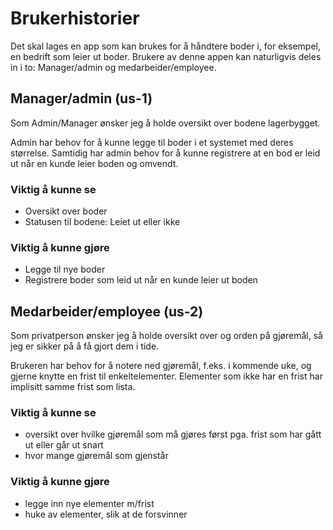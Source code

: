 # Brukerhistorier

Det skal lages en app som kan brukes for å håndtere boder i, for eksempel, en bedrift som leier ut boder. Brukere
av denne appen kan naturligvis deles in i to: Manager/admin og medarbeider/employee. 

## Manager/admin (us-1)

Som Admin/Manager ønsker jeg å holde oversikt over bodene lagerbygget. 

Admin har behov for å kunne legge til boder i et systemet med deres størrelse. Samtidig har admin behov
for å kunne registrere at en bod er leid ut når en kunde leier boden og omvendt. 

### Viktig å kunne se

- Oversikt over boder
- Statusen til bodene: Leiet ut eller ikke

### Viktig å kunne gjøre

- Legge til nye boder
- Registrere boder som leid ut når en kunde leier ut boden

## Medarbeider/employee (us-2)

Som privatperson ønsker jeg å holde oversikt over og orden på gjøremål,
så jeg er sikker på å få gjort dem i tide.

Brukeren har behov for å notere ned gjøremål, f.eks. i kommende uke, og gjerne knytte en frist til enkeltelementer.
Elementer som ikke har en frist har implisitt samme frist som lista.

### Viktig å kunne se

- oversikt over hvilke gjøremål som må gjøres først pga. frist som har gått ut eller går ut snart
- hvor mange gjøremål som gjenstår

### Viktig å kunne gjøre

- legge inn nye elementer m/frist
- huke av elementer, slik at de forsvinner
